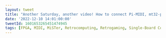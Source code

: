 ```yaml
---
layout: tweet
title: "Another Saturday, another video! How to connect Pi-MIDI, mt32-pi and MiSTer FPGA together for great MIDI audio. It sounds great!"
date: '2022-12-10 14:01:00:00'
tweetId: 1601653265451474945
tags: [FPGA, MIDI, MiSTer, Retrocomputing, Retrogaming, Single-Board Computing, Tweets]
---
```

